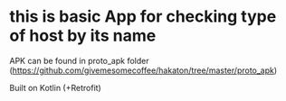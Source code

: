 # this is basic App for checking type of host by its name

APK can be found in proto_apk folder (https://github.com/givemesomecoffee/hakaton/tree/master/proto_apk)

Built on Kotlin (+Retrofit)
